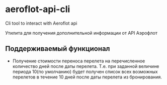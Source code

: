 # aeroflot-api-cli

Cli tool to interact with Aeroflot api

Утилита для получения дополнительной информации от API Аэрофлот

## Поддерживаемый функционал

- Получение стоимости переноса перелета на перечисленное количество дней после даты перелета. Т.е. при заданной величине периода 10(по умолчанию) будет получен список всех возможных перелетов в течение 10 дней после даты перелета из бронирования.
